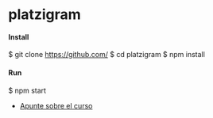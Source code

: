 <h1>platzigram</h1>

<h4>Install</h4>

$ git clone https://github.com/
$ cd platzigram
$ npm install

<h4>Run</h4>

$ npm start

<ul>
  <li><a href="https://www.evernote.com/l/AT6ZtSnZPxdKoaIRnQF-1iWcnoYN4aRAXno">Apunte sobre el curso</a></li>
</ul>

